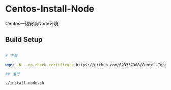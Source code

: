 # Centos-Install-Node
Centos一键安装Node环境

## Build Setup

``` bash

# 下载 

wget -N --no-check-certificate https://github.com/623337308/Centos-Install-Node/raw/master/install-node.sh

## 运行

./install-node.sh

```


